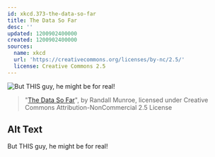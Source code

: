 ```yaml
---
id: xkcd.373-the-data-so-far
title: The Data So Far
desc: ''
updated: 1200902400000
created: 1200902400000
sources:
  name: xkcd
  url: 'https://creativecommons.org/licenses/by-nc/2.5/'
  license: Creative Commons 2.5
---
```

![But THIS guy, he might be for real!](https://imgs.xkcd.com/comics/the_data_so_far.png)
> "[The Data So Far](https://xkcd.com/373/)", by Randall Munroe, licensed under Creative Commons Attribution-NonCommercial 2.5 License

## Alt Text
But THIS guy, he might be for real!

